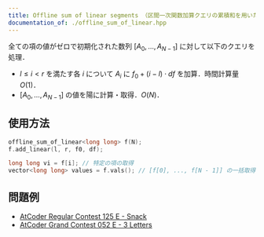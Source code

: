 ```yaml
---
title: Offline sum of linear segments （区間一次関数加算クエリの累積和を用いたオフライン処理）
documentation_of: ./offline_sum_of_linear.hpp
---
```


全ての項の値がゼロで初期化された数列 $[A_0, \dots, A_{N -1}]$ に対して以下のクエリを処理．

- $l \le i < r$ を満たす各 $i$ について $A_i$ に $f_0 + (i - l) \cdot df$ を加算．時間計算量 $O(1)$．
- $[A_0, \dots, A_{N - 1}]$ の値を陽に計算・取得．$O(N)$．

## 使用方法

```cpp
offline_sum_of_linear<long long> f(N);
f.add_linear(l, r, f0, df);

long long vi = f[i]; // 特定の項の取得
vector<long long> values = f.vals(); // [f[0], ..., f[N - 1]] の一括取得
```

## 問題例

- [AtCoder Regular Contest 125 E - Snack](https://atcoder.jp/contests/arc125/tasks/arc125_e)
- [AtCoder Grand Contest 052 E - 3 Letters](https://atcoder.jp/contests/agc052/tasks/agc052_e)
